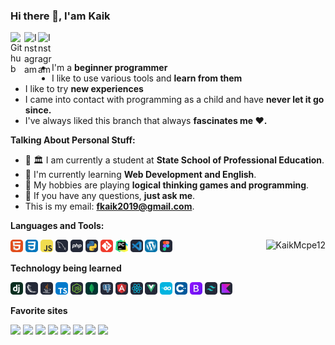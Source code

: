 ### Hi there 👋, I'am Kaik
<a href="https://github.com/KaikMcpe12">
  <img align="left" alt="Github" width="22px" src="https://cdn.jsdelivr.net/npm/simple-icons@v3/icons/github.svg" />
</a>
<a href="https://www.instagram.com/kaikmcpe12/">
  <img align="left" alt="Instagram" width="22px" src="https://cdn.jsdelivr.net/npm/simple-icons@v3/icons/instagram.svg" />
</a>
<a href="https://www.linkedin.com/in/kaik-oliveira-paiva-42856a298?lipi=urn%3Ali%3Apage%3Ad_flagship3_profile_view_base_contact_details%3Bsk%2F8UDjTRXaOMVsbvxAdMQ%3D%3D">
  <img align="left" alt="Instagram" width="22px" src="https://cdn.jsdelivr.net/npm/simple-icons@v3/icons/linkedin.svg" />
</a>

<br />
<br />

- I'm a **beginner programmer** 
- I like to use various tools and **learn from them**
- I like to try **new experiences**
- I came into contact with programming as a child and have **never let it go since.**
- I've always liked this branch that always **fascinates me ❤️.**

**Talking About Personal Stuff:**

- 👨 🏛 I am currently a student at **State School of Professional Education**.
- 🌱 I'm currently learning **Web Development and English**. 
- 🤔 My hobbies are playing **logical thinking games and programming**.
- 💬 If you have any questions, **just ask me**.
- This is my email: **fkaik2019@gmail.com**.

**Languages and Tools:**  

<code><img height="20" src="./icons/html.svg"></code>
<code><img height="20" src="./icons/css.svg"></code>
<code><img height="20" src="./icons/js.svg"></code>
<code><img height="20" src="./icons/mysql.svg"></code>
<code><img height="20" src="./icons/php.svg"></code>
<code><img height="20" src="./icons/python.svg"></code>
<code><img height="20" src="./icons/git.svg"></code>
<code><img height="20" src="./icons/pycharm.svg"></code>
<code><img height="20" src="./icons/vscode.svg"></code>
<code><img height="20" src="./icons/wordpress.svg"></code>
<code><img height="20" src="./icons/figma.svg"></code>
<img align="right"  src="https://github-readme-stats.vercel.app/api?username=KaikMcpe12&count_private=true&show_icons=true" alt="KaikMcpe12" />
<br>

**Technology being learned**

<code><img height="20" src="./icons/django.svg"></code>
<code><img height="20" src="./icons/flask.svg"></code>
<code><img height="20" src="./icons/java.svg"></code>
<code><img height="20" src="./icons/typescript.svg"></code>
<code><img height="20" src="./icons/node.svg"></code>
<code><img height="20" src="./icons/mongo.svg"></code>
<code><img height="20" src="./icons/postgresql.svg"></code>
<code><img height="20" src="./icons/angular.svg"></code>
<code><img height="20" src="./icons/react.svg"></code>
<code><img height="20" src="./icons/vue.svg"></code>
<code><img height="20" src="./icons/go.svg"></code>
<code><img height="20" src="./icons/cpp.svg"></code>
<code><img height="20" src="./icons/bootstrap.svg"></code>
<code><img height="20" src="./icons/tailwind.svg"></code>
<code><img height="20" src="./icons/kotlin.svg"></code>

**Favorite sites**

<code><img height="20" src="https://cdn.jsdelivr.net/npm/simple-icons@3.12.2/icons/github.svg"></code>
<code><img height="20" src="https://cdn.jsdelivr.net/npm/simple-icons@3.12.2/icons/google.svg"></code>
<code><img height="20" src="https://cdn.jsdelivr.net/npm/simple-icons@3.12.2/icons/stackoverflow.svg"></code>
<code><img height="20" src="https://cdn.jsdelivr.net/npm/simple-icons@3.12.2/icons/youtube.svg"></code>
<code><img height="20" src="https://cdn.jsdelivr.net/npm/simple-icons@3.12.2/icons/steam.svg"></code>
<code><img height="20" src="https://cdn.jsdelivr.net/npm/simple-icons@3.12.2/icons/freecodecamp.svg"></code>
<code><img height="20" src="https://cdn.jsdelivr.net/npm/simple-icons@3.12.2/icons/w3c.svg"></code>
<code><img height="20" src="https://cdn.jsdelivr.net/npm/simple-icons@3.12.2/icons/stackoverflow.svg"></code>


<!--
**KaikMcpe12/KaikMcpe12** is a ✨ _special_ ✨ repository because its `README.md` (this file) appears on your GitHub profile.

Here are some ideas to get you started:

- 🔭 I’m currently working on ...
- 🌱 I’m currently learning ...
- 👯 I’m looking to collaborate on ...
- 🤔 I’m looking for help with ...
- 💬 Ask me about ...
- 📫 How to reach me: ...
- 😄 Pronouns: ...
- ⚡ Fun fact: ...
-->
